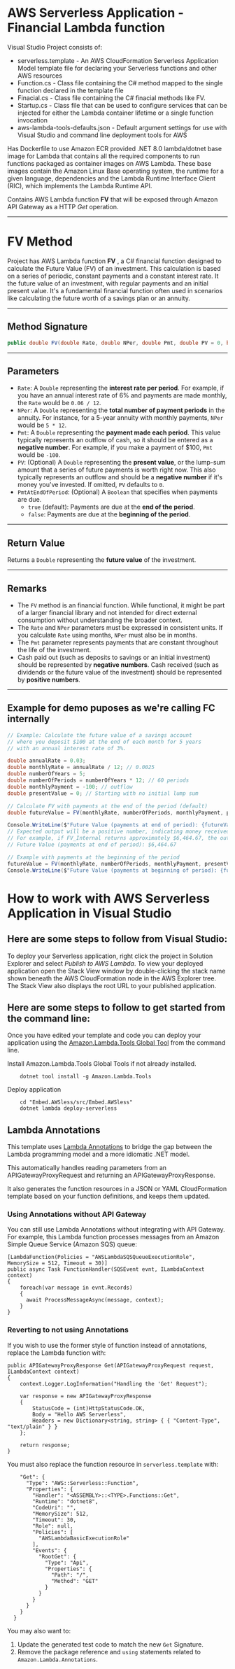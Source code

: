 # AWS Serverless Application - Financial Lambda function


Visual Studio Project consists of:
* serverless.template - An AWS CloudFormation Serverless Application Model template file for declaring your Serverless functions and other AWS resources
* Function.cs - Class file containing the C# method mapped to the single function declared in the template file
* Finacial.cs - Class file containing the C# finacial methods like FV.
* Startup.cs - Class file that can be used to configure services that can be injected for either the Lambda container lifetime or a single function invocation
* aws-lambda-tools-defaults.json - Default argument settings for use with Visual Studio and command line deployment tools for AWS

Has Dockerfile to use Amazon ECR provided .NET 8.0 lambda/dotnet base image for Lambda that contains all the required components to run functions packaged as container images on AWS Lambda. 
These base images contain the Amazon Linux Base operating system, the runtime for a given language, dependencies and the Lambda Runtime Interface Client (RIC), which implements the Lambda Runtime API. 

Contains AWS Lambda function **FV** that will be exposed through Amazon API Gateway as a HTTP *Get* operation. 


---
# FV Method

Project has AWS Lambda function  **FV** , a C# financial  function designed to calculate the Future Value (FV) of an investment. This calculation is based on a series of periodic, constant payments and a constant interest rate.
It the future value of an investment, with regular payments and an initial present value. It's a fundamental financial function often used in scenarios like calculating the future worth of a savings plan or an annuity.

---
## Method Signature

```csharp
public double FV(double Rate, double NPer, double Pmt, double PV = 0, bool PmtAtEndOfPeriod = true)
```

---
## Parameters

* `Rate`: A `Double` representing the **interest rate per period**. For example, if you have an annual interest rate of 6% and payments are made monthly, the `Rate` would be `0.06 / 12`.
* `NPer`: A `Double` representing the **total number of payment periods** in the annuity. For instance, for a 5-year annuity with monthly payments, `NPer` would be `5 * 12`.
* `Pmt`: A `Double` representing the **payment made each period**. This value typically represents an outflow of cash, so it should be entered as a **negative number**. For example, if you make a payment of $100, `Pmt` would be `-100`.
* `PV`: (Optional) A `Double` representing the **present value**, or the lump-sum amount that a series of future payments is worth right now. This also typically represents an outflow and should be a **negative number** if it's money you've invested. If omitted, `PV` defaults to `0`.
* `PmtAtEndOfPeriod`: (Optional) A `Boolean` that specifies when payments are due.
    * `true` (default): Payments are due at the **end of the period**.
    * `false`: Payments are due at the **beginning of the period**.

---
## Return Value

Returns a `Double` representing the **future value** of the investment.

---
## Remarks

* The `FV` method is an financial function. While functional, it might be part of a larger financial library and not intended for direct external consumption without understanding the broader context.
* The `Rate` and `NPer` parameters must be expressed in consistent units. If you calculate `Rate` using months, `NPer` must also be in months.
* The `Pmt` parameter represents payments that are constant throughout the life of the investment.
* Cash paid out (such as deposits to savings or an initial investment) should be represented by **negative numbers**. Cash received (such as dividends or the future value of the investment) should be represented by **positive numbers**.

---
## Example for demo puposes as we're calling FC internally

```csharp
// Example: Calculate the future value of a savings account
// where you deposit $100 at the end of each month for 5 years
// with an annual interest rate of 3%.

double annualRate = 0.03;
double monthlyRate = annualRate / 12; // 0.0025
double numberOfYears = 5;
double numberOfPeriods = numberOfYears * 12; // 60 periods
double monthlyPayment = -100; // outflow
double presentValue = 0; // Starting with no initial lump sum

// Calculate FV with payments at the end of the period (default)
double futureValue = FV(monthlyRate, numberOfPeriods, monthlyPayment, presentValue, true);

Console.WriteLine($"Future Value (payments at end of period): {futureValue:C}");
// Expected output will be a positive number, indicating money received.
// For example, if FV_Internal returns approximately $6,464.67, the output would be:
// Future Value (payments at end of period): $6,464.67

// Example with payments at the beginning of the period
futureValue = FV(monthlyRate, numberOfPeriods, monthlyPayment, presentValue, false);
Console.WriteLine($"Future Value (payments at beginning of period): {futureValue:C}");
```




# How to work with AWS Serverless Application in Visual Studio


## Here are some steps to follow from Visual Studio:

To deploy your Serverless application, right click the project in Solution Explorer and select *Publish to AWS Lambda*.
To view your deployed application open the Stack View window by double-clicking the stack name shown beneath the AWS CloudFormation node in the AWS Explorer tree. The Stack View also displays the root URL to your published application.

## Here are some steps to follow to get started from the command line:

Once you have edited your template and code you can deploy your application using the [Amazon.Lambda.Tools Global Tool](https://github.com/aws/aws-extensions-for-dotnet-cli#aws-lambda-amazonlambdatools) from the command line.

Install Amazon.Lambda.Tools Global Tools if not already installed.
```
    dotnet tool install -g Amazon.Lambda.Tools
```


Deploy application
```
    cd "Embed.AWSless/src/Embed.AWSless"
    dotnet lambda deploy-serverless
```

## Lambda Annotations
This template uses [Lambda Annotations](https://github.com/aws/aws-lambda-dotnet/blob/master/Libraries/src/Amazon.Lambda.Annotations/README.md) to bridge the gap between the Lambda programming model and a more idiomatic .NET model.

This automatically handles reading parameters from an APIGatewayProxyRequest and returning an APIGatewayProxyResponse. 

It also generates the function resources in a JSON or YAML CloudFormation template based on your function definitions, and keeps them updated.

### Using Annotations without API Gateway
You can still use Lambda Annotations without integrating with API Gateway. For example, this Lambda function processes messages from an Amazon Simple Queue Service (Amazon SQS) queue:
```
[LambdaFunction(Policies = "AWSLambdaSQSQueueExecutionRole", MemorySize = 512, Timeout = 30)]
public async Task FunctionHandler(SQSEvent evnt, ILambdaContext context) 
{ 
    foreach(var message in evnt.Records) 
    { 
      await ProcessMessageAsync(message, context);
    }
}
```

### Reverting to not using Annotations
If you wish to use the former style of function instead of annotations, replace the Lambda function with:
```
public APIGatewayProxyResponse Get(APIGatewayProxyRequest request, ILambdaContext context)
{
    context.Logger.LogInformation("Handling the 'Get' Request");

    var response = new APIGatewayProxyResponse
    {
        StatusCode = (int)HttpStatusCode.OK,
        Body = "Hello AWS Serverless",
        Headers = new Dictionary<string, string> { { "Content-Type", "text/plain" } }
    };

    return response;
}
```

You must also replace the function resource in `serverless.template` with:
```
    "Get": {
      "Type": "AWS::Serverless::Function",
      "Properties": {
        "Handler": "<ASSEMBLY>::<TYPE>.Functions::Get",
        "Runtime": "dotnet8",
        "CodeUri": "",
        "MemorySize": 512,
        "Timeout": 30,
        "Role": null,
        "Policies": [
          "AWSLambdaBasicExecutionRole"
        ],
        "Events": {
          "RootGet": {
            "Type": "Api",
            "Properties": {
              "Path": "/",
              "Method": "GET"
            }
          }
        }
      }
    }
  }
```

You may also want to:
1. Update the generated test code to match the new `Get` Signature.
2. Remove the package reference and `using` statements related to `Amazon.Lambda.Annotations`.
